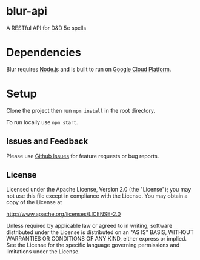 # blur-api
A RESTful API for D&amp;D 5e spells

# Dependencies
Blur requires [Node.js](https://nodejs.org/) and is built to run on [Google Cloud Platform](https://cloud.google.com/).

# Setup
Clone the project then run `npm install` in the root directory.

To run locally use `npm start`. 

## Issues and Feedback
Please use [Github Issues](https://github.com/AngusMorton/blur-api/issues "Github Issues") for feature requests or bug reports.

## License
Licensed under the Apache License, Version 2.0 (the "License"); you may not use this file except in compliance with the License. You may obtain a copy of the License at

http://www.apache.org/licenses/LICENSE-2.0

Unless required by applicable law or agreed to in writing, software distributed under the License is distributed on an "AS IS" BASIS, WITHOUT WARRANTIES OR CONDITIONS OF ANY KIND, either express or implied. See the License for the specific language governing permissions and limitations under the License.

